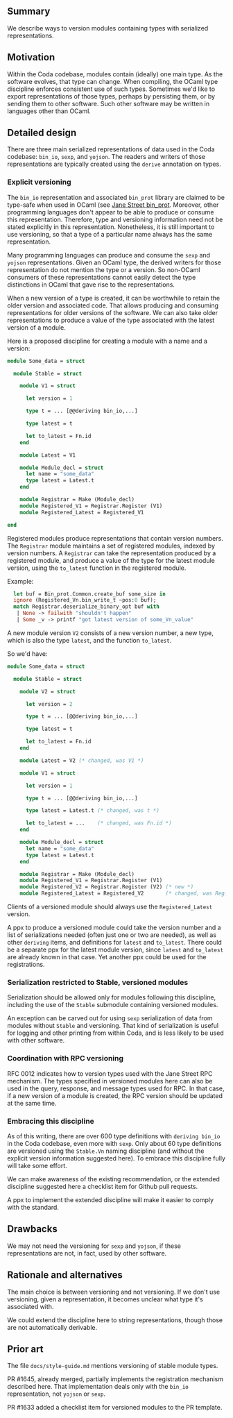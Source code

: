 ## Summary

We describe ways to version modules containing types with serialized
representations.

## Motivation

Within the Coda codebase, modules contain (ideally) one main type. As
the software evolves, that type can change.  When compiling, the OCaml
type discipline enforces consistent use of such types. Sometimes we'd
like to export representations of those types, perhaps by persisting
them, or by sending them to other software. Such other software
may be written in languages other than OCaml.

## Detailed design

There are three main serialized representations of data used in the
Coda codebase: `bin_io`, `sexp`, and `yojson`. The readers and writers
of those representations are typically created using the `derive`
annotation on types.

### Explicit versioning

The `bin_io` representation and associated `bin_prot` library are
claimed to be type-safe when used in OCaml (see 
[Jane Street bin\_prot](https://github.com/janestreet/bin_prot/).
Moreover, other programming languages don't appear to be able to
produce or consume this representation. Therefore, type and versioning
information need not be stated explicitly in this
representation. Nonetheless, it is still important to use versioning,
so that a type of a particular name always has the same
representation.

Many programming languages can produce and consume the `sexp` and
`yojson` representations. Given an OCaml type, the derived
writers for those representation do not mention the type or
a version. So non-OCaml consumers of these representations
cannot easily detect the type distinctions in OCaml that gave
rise to the representations.

When a new version of a type is created, it can be worthwhile to
retain the older version and associated code. That allows producing
and consuming representations for older versions of the software.  We
can also take older representations to produce a value of the type
associated with the latest version of a module.

Here is a proposed discipline for creating a module with a name and a version:

```ocaml
module Some_data = struct

  module Stable = struct

    module V1 = struct

      let version = 1

      type t = ... [@@deriving bin_io,...]

      type latest = t

      let to_latest = Fn.id
    end

    module Latest = V1

    module Module_decl = struct
      let name = "some_data"
      type latest = Latest.t
    end

    module Registrar = Make (Module_decl)
    module Registered_V1 = Registrar.Register (V1)
    module Registered_Latest = Registered_V1

end
```

Registered modules produce representations that contain version numbers.
The `Registrar` module maintains a set of registered modules, indexed
by version numbers. A `Registrar` can take the representation produced
by a registered module, and produce a value of the type for the latest
module version, using the `to_latest` function in the registered module.

Example:
```ocaml
  let buf = Bin_prot.Common.create_buf some_size in
  ignore (Registered_Vn.bin_write_t ~pos:0 buf);
  match Registrar.deserialize_binary_opt buf with
   | None -> failwith "shouldn't happen"
   | Some _v -> printf "got latest version of some_Vn_value"
```

A new module version `V2` consists of a new version number,
a new type, which is also the type `latest`, and the function
`to_latest`.

So we'd have:

```ocaml
module Some_data = struct

  module Stable = struct

    module V2 = struct

      let version = 2

      type t = ... [@@deriving bin_io,...]

      type latest = t

      let to_latest = Fn.id
    end

    module Latest = V2 (* changed, was V1 *)

    module V1 = struct

      let version = 1

      type t = ... [@@deriving bin_io,...]

      type latest = Latest.t (* changed, was t *)

      let to_latest = ...    (* changed, was Fn.id *)
    end

    module Module_decl = struct
      let name = "some_data"
      type latest = Latest.t
    end

    module Registrar = Make (Module_decl)
    module Registered_V1 = Registrar.Register (V1)
    module Registered_V2 = Registrar.Register (V2) (* new *)
    module Registered_Latest = Registered_V2       (* changed, was Registered_V1 *)
```

Clients of a versioned module should always use the `Registered_Latest`
version.

A ppx to produce a versioned module could take the version number and
a list of serializations needed (often just one or two are needed),
as well as other `deriving` items, and definitions for `latest` and
`to_latest`. There could be a separate ppx for the latest module
version, since `latest` and `to_latest` are already known in that case.
Yet another ppx could be used for the registrations.

### Serialization restricted to Stable, versioned modules

Serialization should be allowed only for modules following
this discipline, including the use of the `Stable` submodule
containing versioned modules.

An exception can be carved out for using `sexp` serialization of data
from modules without `Stable` and versioning. That kind of
serialization is useful for logging and other printing from within
Coda, and is less likely to be used with other software.

### Coordination with RPC versioning

RFC 0012 indicates how to version types used with the Jane Street
RPC mechanism. The types specified in versioned modules here can
also be used in the query, response, and message types used for
RPC. In that case, if a new version of a module is created, the
RPC version should be updated at the same time.

### Embracing this discipline

As of this writing, there are over 600 type definitions with `deriving
bin_io` in the Coda codebase, even more with `sexp`. Only about 60
type definitions are versioned using the `Stable.Vn` naming discipline
(and without the explicit version information suggested here). To
embrace this discipline fully will take some effort.

We can make awareness of the existing recommendation, or the extended
discipline suggested here a checklist item for Github pull requests.

A ppx to implement the extended discipline will make it easier to comply
with the standard.

## Drawbacks

We may not need the versioning for `sexp` and `yojson`, if these representations
are not, in fact, used by other software.

## Rationale and alternatives

The main choice is between versioning and not versioning. If we don't
use versioning, given a representation, it becomes unclear what type
it's associated with.

We could extend the discipline here to string representations, though
those are not automatically derivable.

## Prior art

The file `docs/style-guide.md` mentions versioning of stable module
types.

PR #1645, already merged, partially implements the registration
mechanism described here.  That implementation deals only with the
`bin_io` representation, not `yojson` or `sexp`.

PR #1633 added a checklist item for versioned modules to the PR
template.
